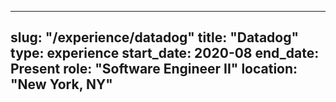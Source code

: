 ---
slug: "/experience/datadog"
title: "Datadog"
type: experience
start_date: 2020-08
end_date: Present
role: "Software Engineer II"
location: "New York, NY"
----
